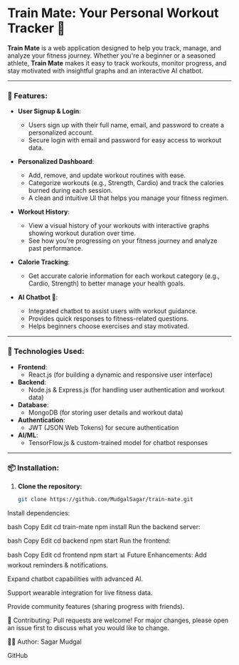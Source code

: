 # Train Mate: Your Personal Workout Tracker 💪

**Train Mate** is a web application designed to help you track, manage, and analyze your fitness journey. Whether you're a beginner or a seasoned athlete, **Train Mate** makes it easy to track workouts, monitor progress, and stay motivated with insightful graphs and an interactive AI chatbot.

---

### 🚀 Features:
- **User Signup & Login**: 
  - Users sign up with their full name, email, and password to create a personalized account. 
  - Secure login with email and password for easy access to workout data.

- **Personalized Dashboard**: 
  - Add, remove, and update workout routines with ease.
  - Categorize workouts (e.g., Strength, Cardio) and track the calories burned during each session.
  - A clean and intuitive UI that helps you manage your fitness regimen.

- **Workout History**:
  - View a visual history of your workouts with interactive graphs showing workout duration over time.
  - See how you’re progressing on your fitness journey and analyze past performance.

- **Calorie Tracking**: 
  - Get accurate calorie information for each workout category (e.g., Cardio, Strength) to better manage your health goals.

- **AI Chatbot 🤖**:
  - Integrated chatbot to assist users with workout guidance.
  - Provides quick responses to fitness-related questions.
  - Helps beginners choose exercises and stay motivated.

---

### 🔧 Technologies Used:
- **Frontend**: 
  - React.js (for building a dynamic and responsive user interface)
- **Backend**: 
  - Node.js & Express.js (for handling user authentication and workout data)
- **Database**: 
  - MongoDB (for storing user details and workout data)
- **Authentication**: 
  - JWT (JSON Web Tokens) for secure authentication
- **AI/ML**: 
  - TensorFlow.js & custom-trained model for chatbot responses

---

### 📦 Installation:

1. **Clone the repository:**
   ```bash
   git clone https://github.com/MudgalSagar/train-mate.git
Install dependencies:

bash
Copy
Edit
cd train-mate
npm install
Run the backend server:

bash
Copy
Edit
cd backend
npm start
Run the frontend:

bash
Copy
Edit
cd frontend
npm start
📊 Future Enhancements:
Add workout reminders & notifications.

Expand chatbot capabilities with advanced AI.

Support wearable integration for live fitness data.

Provide community features (sharing progress with friends).

🙌 Contributing:
Pull requests are welcome! For major changes, please open an issue first to discuss what you would like to change.

🧑‍💻 Author:
Sagar Mudgal

GitHub
